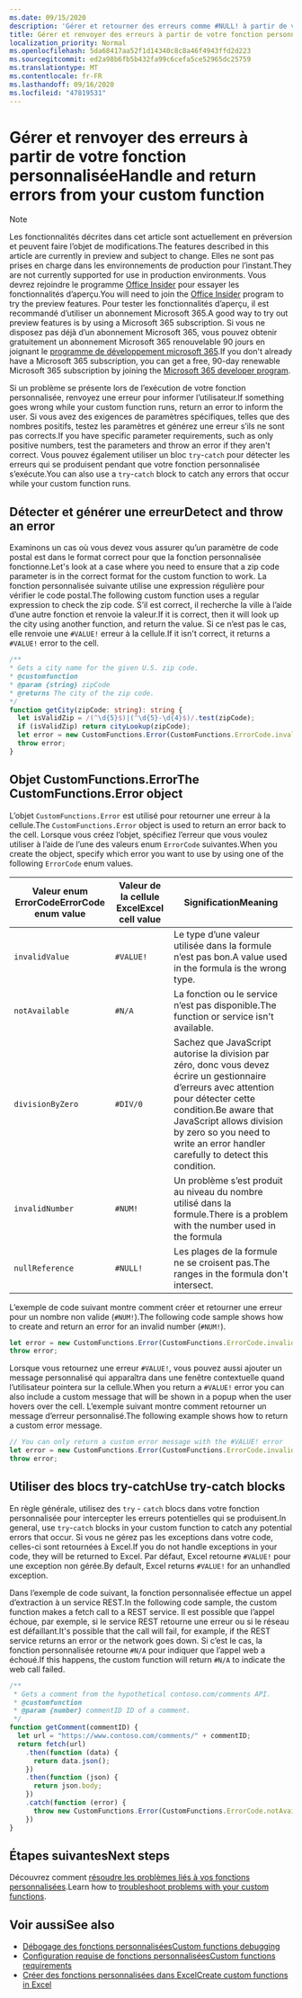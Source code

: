 ```yaml
---
ms.date: 09/15/2020
description: 'Gérer et retourner des erreurs comme #NULL! à partir de votre fonction personnalisée.'
title: Gérer et renvoyer des erreurs à partir de votre fonction personnalisée
localization_priority: Normal
ms.openlocfilehash: 5da68417aa52f1d14340c8c8a46f4943ffd2d223
ms.sourcegitcommit: ed2a98b6fb5b432fa99c6cefa5ce52965dc25759
ms.translationtype: MT
ms.contentlocale: fr-FR
ms.lasthandoff: 09/16/2020
ms.locfileid: "47819531"
---
```

# <a name="handle-and-return-errors-from-your-custom-function"></a><span data-ttu-id="c58b6-104">Gérer et renvoyer des erreurs à partir de votre fonction personnalisée</span><span class="sxs-lookup"><span data-stu-id="c58b6-104">Handle and return errors from your custom function</span></span>

> [!NOTE]
> <span data-ttu-id="c58b6-105">Les fonctionnalités décrites dans cet article sont actuellement en préversion et peuvent faire l’objet de modifications.</span><span class="sxs-lookup"><span data-stu-id="c58b6-105">The features described in this article are currently in preview and subject to change.</span></span> <span data-ttu-id="c58b6-106">Elles ne sont pas prises en charge dans les environnements de production pour l’instant.</span><span class="sxs-lookup"><span data-stu-id="c58b6-106">They are not currently supported for use in production environments.</span></span> <span data-ttu-id="c58b6-107">Vous devrez rejoindre le programme [Office Insider](https://insider.office.com/join) pour essayer les fonctionnalités d’aperçu.</span><span class="sxs-lookup"><span data-stu-id="c58b6-107">You will need to join the [Office Insider](https://insider.office.com/join) program to try the preview features.</span></span>  <span data-ttu-id="c58b6-108">Pour tester les fonctionnalités d’aperçu, il est recommandé d’utiliser un abonnement Microsoft 365.</span><span class="sxs-lookup"><span data-stu-id="c58b6-108">A good way to try out preview features is by using a Microsoft 365 subscription.</span></span> <span data-ttu-id="c58b6-109">Si vous ne disposez pas déjà d’un abonnement Microsoft 365, vous pouvez obtenir gratuitement un abonnement Microsoft 365 renouvelable 90 jours en joignant le [programme de développement microsoft 365](https://developer.microsoft.com/office/dev-program).</span><span class="sxs-lookup"><span data-stu-id="c58b6-109">If you don't already have a Microsoft 365 subscription, you can get a free, 90-day renewable Microsoft 365 subscription by joining the [Microsoft 365 developer program](https://developer.microsoft.com/office/dev-program).</span></span>

<span data-ttu-id="c58b6-110">Si un problème se présente lors de l’exécution de votre fonction personnalisée, renvoyez une erreur pour informer l’utilisateur.</span><span class="sxs-lookup"><span data-stu-id="c58b6-110">If something goes wrong while your custom function runs, return an error to inform the user.</span></span> <span data-ttu-id="c58b6-111">Si vous avez des exigences de paramètres spécifiques, telles que des nombres positifs, testez les paramètres et générez une erreur s’ils ne sont pas corrects.</span><span class="sxs-lookup"><span data-stu-id="c58b6-111">If you have specific parameter requirements, such as only positive numbers, test the parameters and throw an error if they aren't correct.</span></span> <span data-ttu-id="c58b6-112">Vous pouvez également utiliser un bloc `try`-`catch` pour détecter les erreurs qui se produisent pendant que votre fonction personnalisée s’exécute.</span><span class="sxs-lookup"><span data-stu-id="c58b6-112">You can also use a `try`-`catch` block to catch any errors that occur while your custom function runs.</span></span>

## <a name="detect-and-throw-an-error"></a><span data-ttu-id="c58b6-113">Détecter et générer une erreur</span><span class="sxs-lookup"><span data-stu-id="c58b6-113">Detect and throw an error</span></span>

<span data-ttu-id="c58b6-114">Examinons un cas où vous devez vous assurer qu’un paramètre de code postal est dans le format correct pour que la fonction personnalisée fonctionne.</span><span class="sxs-lookup"><span data-stu-id="c58b6-114">Let's look at a case where you need to ensure that a zip code parameter is in the correct format for the custom function to work.</span></span> <span data-ttu-id="c58b6-115">La fonction personnalisée suivante utilise une expression régulière pour vérifier le code postal.</span><span class="sxs-lookup"><span data-stu-id="c58b6-115">The following custom function uses a regular expression to check the zip code.</span></span> <span data-ttu-id="c58b6-116">S’il est correct, il recherche la ville à l’aide d’une autre fonction et renvoie la valeur.</span><span class="sxs-lookup"><span data-stu-id="c58b6-116">If it is correct, then it will look up the city using another function, and return the value.</span></span> <span data-ttu-id="c58b6-117">Si ce n’est pas le cas, elle renvoie une `#VALUE!` erreur à la cellule.</span><span class="sxs-lookup"><span data-stu-id="c58b6-117">If it isn't correct, it returns a `#VALUE!` error to the cell.</span></span>

```typescript
/**
* Gets a city name for the given U.S. zip code.
* @customfunction
* @param {string} zipCode
* @returns The city of the zip code.
*/
function getCity(zipCode: string): string {
  let isValidZip = /(^\d{5}$)|(^\d{5}-\d{4}$)/.test(zipCode);
  if (isValidZip) return cityLookup(zipCode);
  let error = new CustomFunctions.Error(CustomFunctions.ErrorCode.invalidValue, "Please provide a valid U.S. zip code.");
  throw error;
}
```

## <a name="the-customfunctionserror-object"></a><span data-ttu-id="c58b6-118">Objet CustomFunctions.Error</span><span class="sxs-lookup"><span data-stu-id="c58b6-118">The CustomFunctions.Error object</span></span>

<span data-ttu-id="c58b6-119">L’objet `CustomFunctions.Error` est utilisé pour retourner une erreur à la cellule.</span><span class="sxs-lookup"><span data-stu-id="c58b6-119">The `CustomFunctions.Error` object is used to return an error back to the cell.</span></span> <span data-ttu-id="c58b6-120">Lorsque vous créez l’objet, spécifiez l’erreur que vous voulez utiliser à l’aide de l’une des valeurs enum `ErrorCode` suivantes.</span><span class="sxs-lookup"><span data-stu-id="c58b6-120">When you create the object, specify which error you want to use by using one of the following `ErrorCode` enum values.</span></span>


|<span data-ttu-id="c58b6-121">Valeur enum ErrorCode</span><span class="sxs-lookup"><span data-stu-id="c58b6-121">ErrorCode enum value</span></span>  |<span data-ttu-id="c58b6-122">Valeur de la cellule Excel</span><span class="sxs-lookup"><span data-stu-id="c58b6-122">Excel cell value</span></span>  |<span data-ttu-id="c58b6-123">Signification</span><span class="sxs-lookup"><span data-stu-id="c58b6-123">Meaning</span></span>  |
|---------------|---------|---------|
|`invalidValue`   | `#VALUE!` | <span data-ttu-id="c58b6-124">Le type d’une valeur utilisée dans la formule n’est pas bon.</span><span class="sxs-lookup"><span data-stu-id="c58b6-124">A value used in the formula is the wrong type.</span></span> |
|`notAvailable`   | `#N/A`    | <span data-ttu-id="c58b6-125">La fonction ou le service n’est pas disponible.</span><span class="sxs-lookup"><span data-stu-id="c58b6-125">The function or service isn't available.</span></span> |
|`divisionByZero` | `#DIV/0`  | <span data-ttu-id="c58b6-126">Sachez que JavaScript autorise la division par zéro, donc vous devez écrire un gestionnaire d’erreurs avec attention pour détecter cette condition.</span><span class="sxs-lookup"><span data-stu-id="c58b6-126">Be aware that JavaScript allows division by zero so you need to write an error handler carefully to detect this condition.</span></span> |
|`invalidNumber`  | `#NUM!`   | <span data-ttu-id="c58b6-127">Un problème s’est produit au niveau du nombre utilisé dans la formule.</span><span class="sxs-lookup"><span data-stu-id="c58b6-127">There is a problem with the number used in the formula</span></span> |
|`nullReference`  | `#NULL!`  | <span data-ttu-id="c58b6-128">Les plages de la formule ne se croisent pas.</span><span class="sxs-lookup"><span data-stu-id="c58b6-128">The ranges in the formula don't intersect.</span></span> |

<span data-ttu-id="c58b6-129">L’exemple de code suivant montre comment créer et retourner une erreur pour un nombre non valide (`#NUM!`).</span><span class="sxs-lookup"><span data-stu-id="c58b6-129">The following code sample shows how to create and return an error for an invalid number (`#NUM!`).</span></span>

```typescript
let error = new CustomFunctions.Error(CustomFunctions.ErrorCode.invalidNumber);
throw error;
```

<span data-ttu-id="c58b6-130">Lorsque vous retournez une erreur `#VALUE!`, vous pouvez aussi ajouter un message personnalisé qui apparaîtra dans une fenêtre contextuelle quand l’utilisateur pointera sur la cellule.</span><span class="sxs-lookup"><span data-stu-id="c58b6-130">When you return a `#VALUE!` error you can also include a custom message that will be shown in a popup when the user hovers over the cell.</span></span> <span data-ttu-id="c58b6-131">L’exemple suivant montre comment retourner un message d’erreur personnalisé.</span><span class="sxs-lookup"><span data-stu-id="c58b6-131">The following example shows how to return a custom error message.</span></span>

```typescript
// You can only return a custom error message with the #VALUE! error
let error = new CustomFunctions.Error(CustomFunctions.ErrorCode.invalidValue, "The parameter can only contain lowercase characters.");
throw error;
```

## <a name="use-try-catch-blocks"></a><span data-ttu-id="c58b6-132">Utiliser des blocs try-catch</span><span class="sxs-lookup"><span data-stu-id="c58b6-132">Use try-catch blocks</span></span>

<span data-ttu-id="c58b6-133">En règle générale, utilisez des `try` - `catch` blocs dans votre fonction personnalisée pour intercepter les erreurs potentielles qui se produisent.</span><span class="sxs-lookup"><span data-stu-id="c58b6-133">In general, use `try`-`catch` blocks in your custom function to catch any potential errors that occur.</span></span> <span data-ttu-id="c58b6-134">Si vous ne gérez pas les exceptions dans votre code, celles-ci sont retournées à Excel.</span><span class="sxs-lookup"><span data-stu-id="c58b6-134">If you do not handle exceptions in your code, they will be returned to Excel.</span></span> <span data-ttu-id="c58b6-135">Par défaut, Excel retourne `#VALUE!` pour une exception non gérée.</span><span class="sxs-lookup"><span data-stu-id="c58b6-135">By default, Excel returns `#VALUE!` for an unhandled exception.</span></span>

<span data-ttu-id="c58b6-136">Dans l’exemple de code suivant, la fonction personnalisée effectue un appel d’extraction à un service REST.</span><span class="sxs-lookup"><span data-stu-id="c58b6-136">In the following code sample, the custom function makes a fetch call to a REST service.</span></span> <span data-ttu-id="c58b6-137">Il est possible que l’appel échoue, par exemple, si le service REST retourne une erreur ou si le réseau est défaillant.</span><span class="sxs-lookup"><span data-stu-id="c58b6-137">It's possible that the call will fail, for example, if the REST service returns an error or the network goes down.</span></span> <span data-ttu-id="c58b6-138">Si c’est le cas, la fonction personnalisée retourne `#N/A` pour indiquer que l’appel web a échoué.</span><span class="sxs-lookup"><span data-stu-id="c58b6-138">If this happens, the custom function will return `#N/A` to indicate the web call failed.</span></span>


```typescript
/**
 * Gets a comment from the hypothetical contoso.com/comments API.
 * @customfunction
 * @param {number} commentID ID of a comment.
 */
function getComment(commentID) {
  let url = "https://www.contoso.com/comments/" + commentID;
  return fetch(url)
    .then(function (data) {
      return data.json();
    })
    .then(function (json) {
      return json.body;
    })
    .catch(function (error) {
      throw new CustomFunctions.Error(CustomFunctions.ErrorCode.notAvailable);
    })
}
```

## <a name="next-steps"></a><span data-ttu-id="c58b6-139">Étapes suivantes</span><span class="sxs-lookup"><span data-stu-id="c58b6-139">Next steps</span></span>

<span data-ttu-id="c58b6-140">Découvrez comment [résoudre les problèmes liés à vos fonctions personnalisées](custom-functions-troubleshooting.md).</span><span class="sxs-lookup"><span data-stu-id="c58b6-140">Learn how to [troubleshoot problems with your custom functions](custom-functions-troubleshooting.md).</span></span>

## <a name="see-also"></a><span data-ttu-id="c58b6-141">Voir aussi</span><span class="sxs-lookup"><span data-stu-id="c58b6-141">See also</span></span>

* [<span data-ttu-id="c58b6-142">Débogage des fonctions personnalisées</span><span class="sxs-lookup"><span data-stu-id="c58b6-142">Custom functions debugging</span></span>](custom-functions-debugging.md)
* [<span data-ttu-id="c58b6-143">Configuration requise de fonctions personnalisées</span><span class="sxs-lookup"><span data-stu-id="c58b6-143">Custom functions requirements</span></span>](custom-functions-requirement-sets.md)
* [<span data-ttu-id="c58b6-144">Créer des fonctions personnalisées dans Excel</span><span class="sxs-lookup"><span data-stu-id="c58b6-144">Create custom functions in Excel</span></span>](custom-functions-overview.md)
